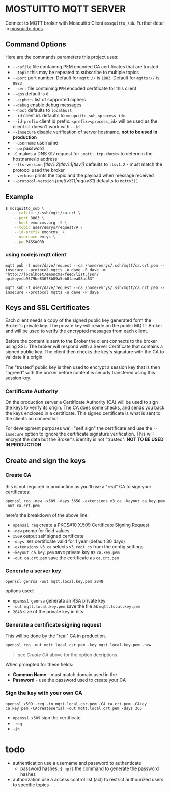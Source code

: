 # MOSTUITTO MQTT SERVER
Connect to MQTT broker with Mosquitto Client `mosquitto_sub`. Further detail in [mosquitto docs](https://mosquitto.org/man/mosquitto_sub-1.html).

## Command Options
Here are the commands parameters this project uses:
- `--cafile` file containing PEM encoded CA certificates that are trusted
- `--topic` this may be repeated to subscribe to multiple topics
- `--port` port number. Default for `mqtt://` is `1883`. Default for `mqtts://` is `8883`
- `--cert` file containing `PEM` encoded certificate for this client
- `--qos` default is `0`
- `--ciphers` list of supported ciphers
- `--debug` enable debug messages
- `--host` defaults to `localhost`
- `--id` client id. defaults to `mosquitto_sub_<process_id>`
- `--id-prefix` client id prefix. `<prefix><process_id>` will be used as the client id. doesn't work with `--id`
- `--insecure` disable verification of server hostname. **not to be used in production**
- `--username` username
- `--pw` password
- `-S` makes a DNS `SRV` request for `_mqtt._tcp.<host>` to determin the hostname/ip address
- `--tls-version` *[tlsv1.2|tlsv1.1|tlsv1]* defaults to `tlsv1.2` - must match the protocol used the broker
- `--verbose` prints the topic and the payload when message received
- `--protocol-version` *[mqttv311|mqttv31]* defaults to `mqttv311`

## Example
```bash
$ mosquitto_sub \
    --cafile ~/.ssh/mqtt/ca.crt \
    --port 8883 \
    --host emoncms.org -S \
    --topic user/emrys/request/# \
    --id-prefix emoncms_ \
    --username emrys \
    --pw PASSWORD
```
### using nodejs mqtt client
```
mqtt pub -t user/dave/request --ca /home/emrys/.ssh/mqtt/ca.crt.pem --insecure --protocol mqtts -u dave -P dave -m "http://localhost/emoncms/feed/list.json?apikey=cb9579be83678b89a5eb0faea08ad83"
```
```
mqtt sub -t user/dave/request --ca /home/emrys/.ssh/mqtt/ca.crt.pem --insecure --protocol mqtts -u dave -P dave
```

## Keys and SSL Certificates
Each client needs a copy of the signed public key generated form the Broker's private key. The private key will reside on the public MQTT Broker and will be used to verify the encrypted messages from each client.

Before the content is sent to the Broker the client connects to the broker using SSL. The broker will respond with a Server Certificate that contains a signed public key. The client then checks the key's signature with the CA to validate it's origin.

The "trusted" public key is then used to encrypt a session key that is then "agreed" with the broker before content is securly transfered using this session key.

### Certificate Authority
On the production server a Certificate Authority (CA) will be used to sign the keys to verify its origin. The CA does some checks, and sends you back the keys enclosed in a certificate. This signed certificate is what is sent to the clients on connection.

For development purposes we'll "self sign" the certificate and use the `--insecure` option to ignore the certificate signature verification. This will encrypt the data but the Broker's identity is not "trusted". **NOT TO BE USED IN PRODUCTION**

## Create and sign the keys

### Create CA
this is not required in production as you'll use a "real" CA to sign your certificates:
```
openssl req -new -x509 -days 3650 -extensions v3_ca -keyout ca.key.pem -out ca.crt.pem
```
here's the breakdown of the above line:
- `openssl req` create a PKCS#10 X.509 Certificate Signing Request.
- `-new` promp for field values
- `x509` output self signed certificate
- `-days 365` certificate valid for 1 year (default 30 days)
- `-extensions v3_ca` selects `v3_root_cs` from the config settings
- `-keyout ca.key.pem` save private key as `ca.key.pem`
- `-out ca.crt.pem` save the certificate as `ca.crt.pem`

### Generate a server key
```
openssl genrsa -out mqtt.local.key.pem 2048
```
options used:
- `openssl genrsa` generata an RSA private key
- `-out mqtt.local.key.pem` save the file as `mqtt.local.key.pem`
- `2048` size of the private key in bits

### Generate a certificate signing request
This will be done by the "real" CA in production.
```
openssl req -out mqtt.local.csr.pem -key mqtt.local.key.pem -new
```
> see *Create CA* above for the option decriptions.

When prompted for these fields:
- **Common Name** - must match domain used in the 
- **Password** - use the password used to create your CA

### Sign the key with your own CA
```
openssl x509 -req -in mqtt.local.csr.pem -CA ca.crt.pem -CAkey ca.key.pem -CAcreateserial -out mqtt.local.crt.pem -days 365
```
- `openssl x509` sign the certificate
- `-req`
- `-in`

# todo
- authentication
  use a username and password to authenticate
  - password hashes: `$ np` is the command to generate the password hashes
- authorization
  use a access control list (acl) to restrict authourized users to specific topics





